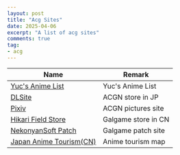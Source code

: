 ```yaml
---
layout: post
title: "Acg Sites"
date: 2025-04-06
excerpt: "A list of acg sites"
comments: true
tag:
- acg
---
```


| Name | Remark |
| --- | --- |
| [Yuc's Anime List](https://yuc.wiki/index/) | Yuc's Anime List |
| [DLSite](https://www.dlsite.com/index.html) | ACGN store in JP |
| [Pixiv](https://www.pixiv.net/) | ACGN pictures site |
| [Hikari Field Store](https://store.hikarifield.co.jp/) | Galgame store in CN |
| [NekonyanSoft Patch](https://patches.nekonyansoft.com/) | Galgame patch site |
| [Japan Anime Tourism(CN)](https://anitabi.cn/) | Anime tourism map |
